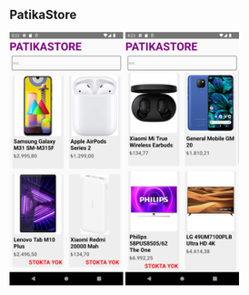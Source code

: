 ## PatikaStore
<img src='./src/img/1.png' width='200px'>
<img src='./src/img/2.png' width='200px'>

